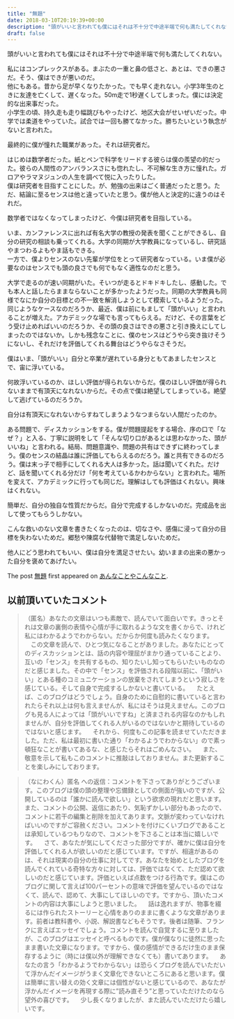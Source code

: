 ```yaml
---
title: "無題"
date: 2018-03-10T20:19:39+00:00
description: "頭がいいと言われても僕にはそれは不十分で中途半端で何も満たしてくれない。 私にはコンプレックスがある。まぶたの一重と鼻の低さと、あとは、できの悪さだ。そう、僕はできが悪いのだ。 他にもある。昔から足が早くなりたかった。で ..."
draft: false
---
```


頭がいいと言われても僕にはそれは不十分で中途半端で何も満たしてくれない。

私にはコンプレックスがある。まぶたの一重と鼻の低さと、あとは、できの悪さだ。そう、僕はできが悪いのだ。  
他にもある。昔から足が早くなりたかった。でも早く走れない。小学3年生のときに友達を亡くして、遅くなった。50m走で1秒遅くしてしまった。僕には決定的な出来事だった。  
小学生の頃、持久走も走り幅跳びもやったけど、地区大会がせいぜいだった。中学では柔道をやっていた。試合では一回も勝てなかった。勝ちたいという執念がないと言われた。

最終的に僕が憧れた職業があった。それは研究者だ。

はじめは数学者だった。紙とペンで科学をリードする彼らは僕の羨望の的だった。彼らの人間性のアンバランスさにも惚れたし、不可解な生き方に憧れた。ガロアやラマヌジュンの人生を調べて悦に入ったりした。  
僕は研究者を目指すことにした。が、勉強の出来はごく普通だったと思う。ただ、結論に至るセンスは他と違っていたと思う。僕が他人と決定的に違うのはそれだ。

数学者ではなくなってしまったけど、今僕は研究者を目指している。

いま、カンファレンスに出れば有名大学の教授の発表を聞くことができるし、自分の研究の相談も乗ってくれる。大学の同期が大学教員になっているし、研究話やまつわるよもやま話もできる。  
一方で、僕よりセンスのない先輩が学位をとって研究者なっている。いま僕が必要なのはセンスでも頭の良さでも何でもなく適性なのだと思う。

大学で走るのが速い同期がいた。そいつが走るとドキドキしたし、感動した。でも本人と話したらままならないことが多かったようだった。同期の大学教員も同様でなにか自分の目標との不一致を解消しようとして模索しているようだった。同じようなケースなのだろうか、最近、僕は前にもまして「頭がいい」と言われることが増えた。アカデミックな場でも言ってもらえる。だけど、その言葉をどう受け止めればいいのだろうか、その頭の良さはできの悪さと引き換えにしてしまったのではないか。しかも残念なことに、僕のセンスはどうやら突き抜けそうにないし、それだけを評価してくれる舞台はどうやらなさそうだ。

僕はいま、「頭がいい」自分と卒業が遅れている身分ともてあましたセンスとで、宙に浮いている。

何故浮いているのか、ほしい評価が得られないからだ。僕のほしい評価が得られないままで有頂天になれないからだ。その点で僕は絶望してしまっている。絶望して逃げているのだろうか。

自分は有頂天になれないからすねてしまうようなつまらない人間だったのか。

ある問題で、ディスカッションをする。僕が問題提起をする場合、序の口で「なぜ？」と入る、丁寧に説明をして「そんな切り口があるとは思わなかった、頭がいいね」と言われる。結局、問題意識や、問題の共有はできずに終わってしまう。僕のセンスの結晶は誰に評価してもらえるのだろう。誰と共有できるのだろう。僕は末っ子で相手にしてくれる大人は多かった。話は聞いてくれた。だけど、話を聞いてくれる分だけ「何を考えているかわからない」と言われた。場所を変えて、アカデミックに行っても同じだ。理解はしても評価はくれない。興味はくれない。

簡単だ、自分の独自な性質だからだ。自分で完成するしかないのだ。完成品を出して使ってもらうしかない。

こんな救いのない文章を書きたくなったのは、切なさや、感傷に浸って自分の目標を失わないためだ。郷愁や陳腐な代替物で満足しないためだ。

他人にどう思われてもいい、僕は自分を満足させたい。幼いままの出来の悪かった自分を褒めてあげたい。

The post [無題](https://blog.cfw4.tokyo/wordpress/784/) first appeared on [あんなことやこんなこと](https://blog.cfw4.tokyo).

## 以前頂いていたコメント

> （匿名）あなたの文章はいつも素敵で、読んでいて面白いです。きっとそれは文章の裏側の表情や心情が手に取れるような文を書くからで、けれど私にはわかるようでわからない。だからか何度も読みたくなります。
> 　この文章を読んで、ひとつ気になることがありました。あなたにとってのディスカッションとは、話の内容や理屈がまかり通っていることより、互いの「センス」を共有するもの、知りたいし知ってもらいたいものなのだと感じました。その中で「センス」を評価される段階以前に、「頭がいい」とある種のコミュニケーションの放棄をされてしまうという寂しさを感じている。そして自身で完成するしかないと書いている。
> 　たとえば、このブログはどうでしょう。自身のために自慰的に書いていると言われたらそれ以上は何も言えませんが、私にはそうは見えません。このブログも見る人によっては「頭がいいですね」と済まされる内容なのかもしれませんが、自分を評価してくれる人がいるのではないかと期待しているのではないと感じます。
> 　それから、何度もこの記事を読ませていただきました。ただ、私は最初に書いた通り「わかるようでわからない」ので素っ頓狂なことが書いてあるな、と感じたらそれはごめんなさい。
> 　また、敬意を示して私もこのコメントに推敲はしておりません。また更新することを楽しみにしております。

> （なにわくん）匿名 への返信：コメントを下さってありがとうございます。このブログは僕の頭の整理や忘備録としての側面が強いのですが、公開しているのは「誰かに読んで欲しい」という欲求の現れだと思います。また、コメントの公開、返信にあたり、気恥ずかしい部分もあったので、コメントに若干の編集と削除を加えてあります。文脈が変わっていなければいいのですがご容赦ください。コメントを付けにくいブログであることは承知しているつもりなので、コメントを下さることは本当に嬉しいです。
> 　さて、あなたが気にしてくださった部分ですが、確かに僕は自分を評価してくれる人が欲しいのだと感じています。ですが、相違があるのは、それは現実の自分の仕事に対してです。あなたを始めとしたブログを読んでくれている奇特な方々に対しては、評価ではなくて、ただ認めて欲しいのだと感じています。評価といえば点数をつける行為です。僕はこのブログに関して言えば100パーセントの意味で評価を望んでいるのではなくて、読んで、認めて、大事にしてほしいのです。ですから、頂いたコメントの内容は大事にしようと思いました。
> 　話は逸れますが、物事を綴るには作られたストーリーと心情をありのままに書くような文章があります。前者は教科書や、小説、解説書などもそうです。後者は随筆、フランクに言えばエッセイでしょう。コメントを読んで自覚するに至りましたが、このブログはエッセイと呼べるものです。僕が僕なりに徒然に思ったまま書いた文章になります。ですから、僕の感情ができるだけ生のまま保存するように（時には僕以外が理解できなくても）書いてあります。
> 　あなたの言う「わかるようでわからない」は恐らくブログを読んでいただいて浮かんだイメージがうまく文章化できないところにあると思います。僕は簡単に言い替えの効く文章には個性がないと感じているので、あなたが浮かんだイメージを再現する際に”読み直そう”と思っていただけたのなら望外の喜びです。
> 　少し長くなりましたが、また読んでいただけたら嬉しいです。

